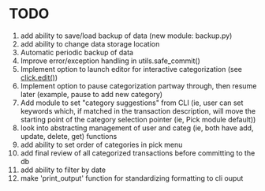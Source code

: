 # TODO
1. add ability to save/load backup of data (new module: backup.py)
1. add ability to change data storage location
1. Automatic periodic backup of data
1. Improve error/exception handling in utils.safe_commit()
1. Implement option to launch editor for interactive categorization (see [click.edit()](https://click.palletsprojects.com/en/7.x/utils/#launching-editors))
1. Implement option to pause categorization partway through, then resume later (example, pause to add new category)
1. Add module to set "category suggestions" from CLI (ie, user can set keywords which, if matched in the transaction description, will move the starting point of the category selection pointer (ie, Pick module default))
1. look into abstracting management of user and categ (ie, both have add, update, delete, get) functions
1. add ability to set order of categories in pick menu 
1. add final review of all categorized transactions before committing to the db
1. add ability to filter by date
1. make 'print_output' function for standardizing formatting to cli ouput